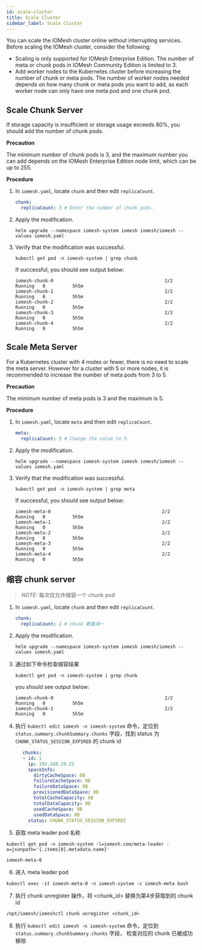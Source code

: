 ```yaml
---
id: scale-cluster
title: Scale Cluster
sidebar_label: Scale Cluster
---
```


You can scale the IOMesh cluster online without interrupting services. Before scaling the IOMesh cluster, consider the following:

- Scaling is only supported for IOMesh Enterprise Edition. The number of meta or chunk pods in IOMesh Community Edition is limited to 3.
- Add worker nodes to the Kubernetes cluster before increasing the number of chunk or meta pods. The number of worker nodes needed depends on how many chunk or meta pods you want to add, as each worker node can only have one meta pod and one chunk pod.

## Scale Chunk Server

If storage capacity is insufficient or storage usage exceeds 80%, you should add the number of chunk pods. 

**Precaution**

The minimum number of chunk pods is 3, and the maximum number you can add depends on the IOMesh Enterprise Edition node limit, which can be up to 255.

**Procedure**

1. In `iomesh.yaml`, locate `chunk` and then edit `replicaCount`. 
    ```yaml
    chunk:
      replicaCount: 3 # Enter the number of chunk pods.
    ```
2. Apply the modification.
    
    ```shell
    helm upgrade --namespace iomesh-system iomesh iomesh/iomesh --values iomesh.yaml
    ```
3. Verify that the modification was successful.
    
    ```shell
    kubectl get pod -n iomesh-system | grep chunk
    ```   
   
   If successful, you should see output below:
    ```output
    iomesh-chunk-0                                         2/2     Running   0          5h5m
    iomesh-chunk-1                                         2/2     Running   0          5h5m
    iomesh-chunk-2                                         2/2     Running   0          5h5m
    iomesh-chunk-3                                         2/2     Running   0          5h5m
    iomesh-chunk-4                                         2/2     Running   0          5h5m
    ```

## Scale Meta Server

For a Kubernetes cluster with 4 nodes or fewer, there is no need to scale the meta server. However for a cluster with 5 or more nodes, it is recommended to increase the number of meta pods from 3 to 5.

**Precaution**

The minimum number of meta pods is 3 and the maximum is 5.

**Procedure**

1. In `iomesh.yaml`, locate `meta` and then edit `replicaCount`. 

    ```yaml
    meta:
      replicaCount: 5 # Change the value to 5.
    ```
2. Apply the modification.
    ```shell
    helm upgrade --namespace iomesh-system iomesh iomesh/iomesh --values iomesh.yaml
    ```
3. Verify that the modification was successful.

    ```shell
    kubectl get pod -n iomesh-system | grep meta
    ```

    If successful, you should see output below:
    ```output
    iomesh-meta-0                                         2/2     Running   0          5h5m
    iomesh-meta-1                                         2/2     Running   0          5h5m
    iomesh-meta-2                                         2/2     Running   0          5h5m
    iomesh-meta-3                                         2/2     Running   0          5h5m
    iomesh-meta-4                                         2/2     Running   0          5h5m
    ```

## 缩容 chunk server

> _NOTE:_
> 每次仅允许缩容一个 chunk pod

1. In `iomesh.yaml`, locate `chunk` and then edit `replicaCount`. 
    ```yaml
    chunk:
      replicaCount: 2 # chunk 数量减一
    ```
2. Apply the modification.
    
    ```shell
    helm upgrade --namespace iomesh-system iomesh iomesh/iomesh --values iomesh.yaml
    ```
3. 通过如下命令检查缩容结果
    
    ```shell
    kubectl get pod -n iomesh-system | grep chunk
    ```   
    you should see output below:
    ```output
    iomesh-chunk-0                                         2/2     Running   0          5h5m
    iomesh-chunk-1                                         2/2     Running   0          5h5m
    ```
4. 执行 `kubectl edit iomesh -n iomesh-system` 命令，定位到 `status.summary.chunkSummary.chunks` 字段，找到 status 为 `CHUNK_STATUS_SESSION_EXPIRED` 的 chunk id
```yaml
      chunks:
      - id: 1
        ip: 192.168.29.23
        spaceInfo:
          dirtyCacheSpace: 0B
          failureCacheSpace: 0B
          failureDataSpace: 0B
          provisionedDataSpace: 0B
          totalCacheCapacity: 0B
          totalDataCapacity: 0B
          usedCacheSpace: 0B
          usedDataSpace: 0B
        status: CHUNK_STATUS_SESSION_EXPIRED
```

5. 获取 meta leader pod 名称
```shell
kubectl get pod -n iomesh-system -l=iomesh.com/meta-leader -o=jsonpath='{.items[0].metadata.name}'
```
```output
iomesh-meta-0
```

6. 进入 meta leader pod
```shell
kubectl exec -it iomesh-meta-0 -n iomesh-system -c iomesh-meta bash
```

7. 执行 chunk unregister 操作，将 <chunk_id> 替换为第4步获取到的 chunk id
```
/opt/iomesh/iomeshctl chunk unregister <chunk_id>
```

8. 执行 `kubectl edit iomesh -n iomesh-system` 命令，定位到 `status.summary.chunkSummary.chunks` 字段，
检查对应的 chunk 已被成功移除
